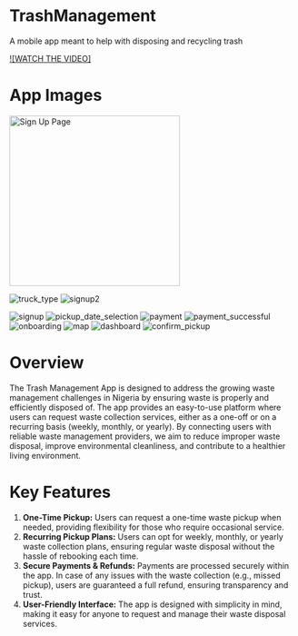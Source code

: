 
# TrashManagement
A mobile app meant to help with disposing and recycling trash 

[![WATCH THE VIDEO]](https://www.linkedin.com/posts/ajao-semiloore-880889220_so-a-few-months-back-i-had-an-idea-about-activity-7100592059035656192-QJiQ?utm_source=share&utm_medium=member_desktop)

# App Images
<img src="https://github.com/user-attachments/assets/607bb0cb-043c-4148-9376-119e86110f8f" alt="Sign Up Page" width="300" height="300"/>

![truck_type]() ![signup2](https://github.com/user-attachments/assets/e8b2e722-ab52-4100-b0d1-4705dd571888)

![signup](https://github.com/user-attachments/assets/ea5f2570-0bd2-42fe-876a-035e21ced85d)
![pickup_date_selection](https://github.com/user-attachments/assets/3bc2331e-e17e-4426-8041-189fb74b900d)
![payment](https://github.com/user-attachments/assets/d7c825ff-b3a9-4195-8813-870a308f7e35)
![payment_successful](https://github.com/user-attachments/assets/72782b78-4fbe-4301-89b9-af054f502b43)
![onboarding](https://github.com/user-attachments/assets/5b36b64d-78e5-4aeb-b518-7464291eac0d)
![map](https://github.com/user-attachments/assets/cc6fdbc2-0f55-4909-87de-8b9a9796148d)
![dashboard](https://github.com/user-attachments/assets/fe033bed-075d-4378-8391-be39683c6a28)
![confirm_pickup](https://github.com/user-attachments/assets/98066a0a-dde0-4d15-bc2a-a22160afac75)


# Overview
The Trash Management App is designed to address the growing waste management challenges in Nigeria by ensuring waste is properly and efficiently disposed of. The app provides an easy-to-use platform where users can request waste collection services, either as a one-off or on a recurring basis (weekly, monthly, or yearly). By connecting users with reliable waste management providers, we aim to reduce improper waste disposal, improve environmental cleanliness, and contribute to a healthier living environment.

# Key Features
1. **One-Time Pickup:** Users can request a one-time waste pickup when needed, providing flexibility for those who require occasional service.
2. **Recurring Pickup Plans:** Users can opt for weekly, monthly, or yearly waste collection plans, ensuring regular waste disposal without the hassle of rebooking each time.
3. **Secure Payments & Refunds:** Payments are processed securely within the app. In case of any issues with the waste collection (e.g., missed pickup), users are guaranteed a full refund, ensuring transparency and trust.
4. **User-Friendly Interface:** The app is designed with simplicity in mind, making it easy for anyone to request and manage their waste disposal services.
